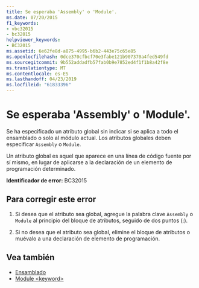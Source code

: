 ```yaml
---
title: Se esperaba 'Assembly' o 'Module'.
ms.date: 07/20/2015
f1_keywords:
- vbc32015
- bc32015
helpviewer_keywords:
- BC32015
ms.assetid: 6e62fe8d-a875-4995-b6b2-443e75c65e85
ms.openlocfilehash: 0dce370cfbcf70e3fabe121b907370a4fed549fd
ms.sourcegitcommit: 9b552addadfb57fab0b9e7852ed4f1f1b8a42f8e
ms.translationtype: MT
ms.contentlocale: es-ES
ms.lasthandoff: 04/23/2019
ms.locfileid: "61833396"
---
```

# <a name="assembly-or-module-expected"></a>Se esperaba 'Assembly' o 'Module'.
Se ha especificado un atributo global sin indicar si se aplica a todo el ensamblado o solo al módulo actual. Los atributos globales deben especificar `Assembly` o `Module`.  
  
 Un atributo global es aquel que aparece en una línea de código fuente por sí mismo, en lugar de aplicarse a la declaración de un elemento de programación determinado.  
  
 **Identificador de error:** BC32015  
  
## <a name="to-correct-this-error"></a>Para corregir este error  
  
1. Si desea que el atributo sea global, agregue la palabra clave `Assembly` o `Module` al principio del bloque de atributos, seguido de dos puntos (:).  
  
2. Si no desea que el atributo sea global, elimine el bloque de atributos o muévalo a una declaración de elemento de programación.  
  
## <a name="see-also"></a>Vea también

- [Ensamblado](../../visual-basic/language-reference/modifiers/assembly.md)
- [Module \<keyword>](../../visual-basic/language-reference/modifiers/module-keyword.md)
